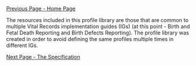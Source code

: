 [Previous Page - Home Page](index.html)

The resources included in this profile library are those that are common to multiple Vital Records implementation guides (IGs) (at this point - Birth and Fetal Death Reporting and Birth Defects Reporting). The profile library was created in order to avoid defining the same profiles multiple times in different IGs.

[Next Page - The Specification](the_specification.html)